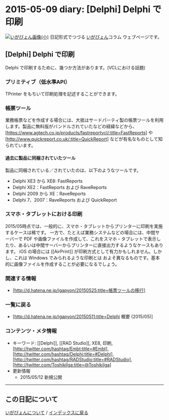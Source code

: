 2015-05-09 diary: [Delphi] Delphi で印刷
=====================================================================================================
[![いがぴょん画像(小)](https://igapyon.github.io/diary/images/iga200306s.jpg "いがぴょん")](https://igapyon.github.io/diary/memo/memoigapyon.html) 日記形式でつづる [いがぴょん](https://igapyon.github.io/diary/memo/memoigapyon.html)コラム ウェブページです。

## [Delphi] Delphi で印刷

Delphi で印刷するために、幾つか方法があります。(VCLにおける話題)


### プリミティブ（低水準API）

TPrinter をもちいて印刷処理を記述することができます。


### 帳票ツール

業務帳票などを作成する場合には、大抵はサードパーティ製の帳票ツールを利用します。製品に無料版がバンドルされていたなどの経緯などから、[https://www.agtech.co.jp/products/fastreportvcl/:title=FastReports] や [http://www.quickreport.co.uk/:title=QuickReport] などが有名なものとして知られています。


#### 過去に製品に同梱されていたツール

製品に同梱されている／されていたのは、以下のようなツールです。

* Delphi XE3 から XE8: FastReports
* Delphi XE2：FastReports および RaveReports
* Delphi 2009 から XE：RaveReports
* Delphi 7、2007：RaveReports および QuickReport



### スマホ・タブレットにおける印刷

2015/05時点では、一般的に、スマホ・タブレットからプリンターに印刷を実施するケースは稀です。
一方で、たとえば業務システムなどの場合には、中間サーバーで PDF や画像ファイルを作成して、これをスマホ・タブレットで表示したり、あるいは中間サーバーからプリンターに直接出力するようなケースもあります。
iOS の場合には [[AirPrint]] が印刷方式として有力かもしれません。しかし、これは Windows でみられるような印刷とは およそ異なるものです。基本的に画像ファイルを作成することが必要になるでしょう。


### 関連する情報


* [http://d.hatena.ne.jp/igapyon/20150525:title=帳票ツールの移行]



### 一覧に戻る


* [http://d.hatena.ne.jp/igapyon/20150511:title=Delphi 概要 (2015/05)]



### コンテンツ・メタ情報


* キーワード: [[Delphi]], [[RAD Studio]], XE8, 印刷, [http://twitter.com/hashtag/Embt:title=#Embt], [http://twitter.com/hashtag/Delphi:title=#Delphi], [http://twitter.com/hashtag/RADStudio:title=#RADStudio], [http://twitter.com/ToshikiIga:title=@ToshikiIga]
* 更新情報
  * 2015/05/12 新規公開




----------------------------------------------------------------------------------------------------

## この日記について
[いがぴょんについて](https://igapyon.github.io/diary/memo/memoigapyon.html) / [インデックスに戻る](https://igapyon.github.io/diary/idxall.html)
